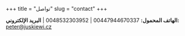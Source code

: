 +++
title = "تواصل"
slug = "contact"
+++

**الهاتف المحمول:** 00447944670337 | 0048532303952 | **البريد الإلكتروني:** peter@juskiewi.cz
